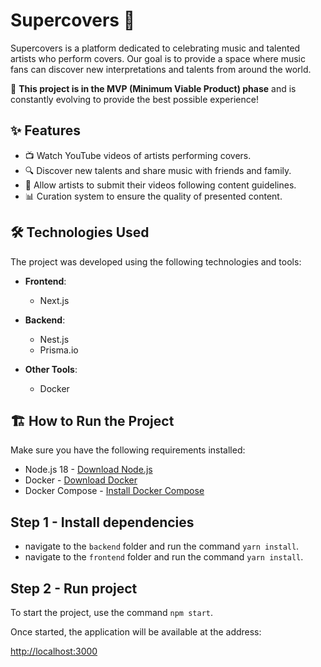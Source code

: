 # Supercovers 🎵

Supercovers is a platform dedicated to celebrating music and talented artists who perform covers. Our goal is to provide a space where music fans can discover new interpretations and talents from around the world.

🚀 **This project is in the MVP (Minimum Viable Product) phase** and is constantly evolving to provide the best possible experience!

## ✨ Features

- 📺 Watch YouTube videos of artists performing covers.
- 🔍 Discover new talents and share music with friends and family.
- 🎤 Allow artists to submit their videos following content guidelines.
- 📊 Curation system to ensure the quality of presented content.

## 🛠️ Technologies Used

The project was developed using the following technologies and tools:

- **Frontend**:
  - Next.js

- **Backend**:
  - Nest.js
  - Prisma.io
    
- **Other Tools**:
  - Docker

## 🏗️ How to Run the Project

Make sure you have the following requirements installed:

- Node.js 18 - [Download Node.js](https://nodejs.org/)
- Docker - [Download Docker](https://www.docker.com/get-started)
- Docker Compose - [Install Docker Compose](https://docs.docker.com/compose/install/)

## Step 1 - Install dependencies

- navigate to the `backend` folder and run the command `yarn install`.
- navigate to the `frontend` folder and run the command `yarn install`.

## Step 2 - Run project

To start the project, use the command `npm start`.

Once started, the application will be available at the address:

[http://localhost:3000](http://localhost:3000)
